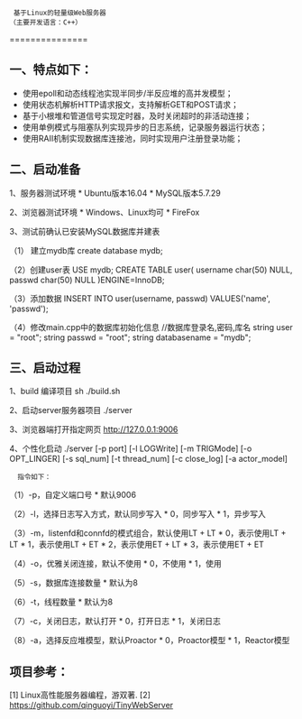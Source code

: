 
   	 基于Linux的轻量级Web服务器
	（主要开发语言：C++）

===============

一、特点如下：
------------
* 使用epoll和动态线程池实现半同步/半反应堆的高并发模型；
* 使用状态机解析HTTP请求报文，支持解析GET和POST请求；
* 基于小根堆和管道信号实现定时器，及时关闭超时的非活动连接；
* 使用单例模式与阻塞队列实现异步的日志系统，记录服务器运行状态；
* 使用RAII机制实现数据库连接池，同时实现用户注册登录功能；

二、启动准备
------------
1、服务器测试环境
	* Ubuntu版本16.04
	* MySQL版本5.7.29

2、浏览器测试环境
	* Windows、Linux均可
	* FireFox

3、测试前确认已安装MySQL数据库并建表

   （1） 建立mydb库
    create database mydb;

   （2）创建user表
    USE mydb;
    CREATE TABLE user(
        username char(50) NULL,
        passwd char(50) NULL
    )ENGINE=InnoDB;

   （3）添加数据
    INSERT INTO user(username, passwd) VALUES('name', 'passwd');

  （4）修改main.cpp中的数据库初始化信息
    //数据库登录名,密码,库名
    string user = "root";
    string passwd = "root";
    string databasename = "mydb";

三、启动过程
------------
1、build 编译项目
    sh ./build.sh

2、启动server服务器项目
    ./server

3、浏览器端打开指定网页
    http://127.0.0.1:9006

4、个性化启动
     ./server [-p port] [-l LOGWrite] [-m TRIGMode] [-o OPT_LINGER] [-s sql_num] [-t thread_num] [-c close_log] [-a actor_model]

      指令如下：

（1）-p，自定义端口号
	* 默认9006

（2）-l，选择日志写入方式，默认同步写入
	* 0，同步写入
	* 1，异步写入

（3）-m，listenfd和connfd的模式组合，默认使用LT + LT
	* 0，表示使用LT + LT
	* 1，表示使用LT + ET
    	* 2，表示使用ET + LT
    	* 3，表示使用ET + ET

（4）-o，优雅关闭连接，默认不使用
	* 0，不使用
	* 1，使用

（5）-s，数据库连接数量
	* 默认为8

（6）-t，线程数量
	* 默认为8

（7）-c，关闭日志，默认打开
	* 0，打开日志
	* 1，关闭日志

（8）-a，选择反应堆模型，默认Proactor
	* 0，Proactor模型
	* 1，Reactor模型


项目参考：
------------
[1] Linux高性能服务器编程，游双著.
[2] https://github.com/qinguoyi/TinyWebServer
